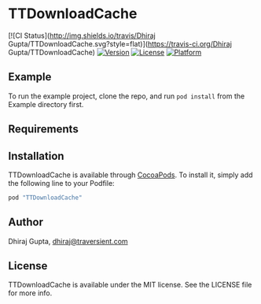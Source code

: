 # TTDownloadCache

[![CI Status](http://img.shields.io/travis/Dhiraj Gupta/TTDownloadCache.svg?style=flat)](https://travis-ci.org/Dhiraj Gupta/TTDownloadCache)
[![Version](https://img.shields.io/cocoapods/v/TTDownloadCache.svg?style=flat)](http://cocoapods.org/pods/TTDownloadCache)
[![License](https://img.shields.io/cocoapods/l/TTDownloadCache.svg?style=flat)](http://cocoapods.org/pods/TTDownloadCache)
[![Platform](https://img.shields.io/cocoapods/p/TTDownloadCache.svg?style=flat)](http://cocoapods.org/pods/TTDownloadCache)

## Example

To run the example project, clone the repo, and run `pod install` from the Example directory first.

## Requirements

## Installation

TTDownloadCache is available through [CocoaPods](http://cocoapods.org). To install
it, simply add the following line to your Podfile:

```ruby
pod "TTDownloadCache"
```

## Author

Dhiraj Gupta, dhiraj@traversient.com

## License

TTDownloadCache is available under the MIT license. See the LICENSE file for more info.

